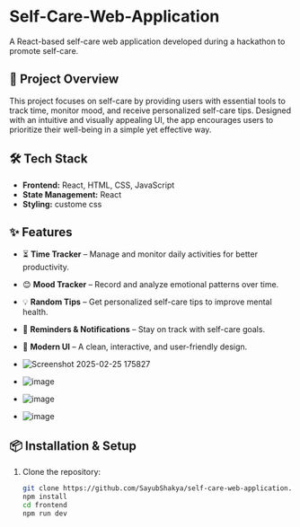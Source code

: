 # Self-Care-Web-Application

A React-based self-care web application developed during a hackathon to promote self-care.

## 🚀 Project Overview
This project focuses on self-care by providing users with essential tools to track time, monitor mood, and receive personalized self-care tips. Designed with an intuitive and visually appealing UI, the app encourages users to prioritize their well-being in a simple yet effective way.

## 🛠️ Tech Stack
- **Frontend:** React, HTML, CSS, JavaScript
- **State Management:** React 
- **Styling:** custome css

## ✨ Features
- ⏳ **Time Tracker** – Manage and monitor daily activities for better productivity.
- 😊 **Mood Tracker** – Record and analyze emotional patterns over time.
- 💡 **Random Tips** – Get personalized self-care tips to improve mental health.
- 🔔 **Reminders & Notifications** – Stay on track with self-care goals.
- 🎨 **Modern UI** – A clean, interactive, and user-friendly design.

- ![Screenshot 2025-02-25 175827](https://github.com/user-attachments/assets/c4b9fd1b-5b4f-4cb0-9195-d838786f71d2)
- ![image](https://github.com/user-attachments/assets/44042c32-0204-482d-bb42-22d994956187)
- ![image](https://github.com/user-attachments/assets/77421d76-4586-465b-b30a-90d3fb028e85)
- ![image](https://github.com/user-attachments/assets/b0a2711e-a4cc-4d82-be1e-e99dbde4079c)





## 📦 Installation & Setup
1. Clone the repository:
   ```sh
   git clone https://github.com/SayubShakya/self-care-web-application.git
   npm install
   cd frontend
   npm run dev
   




